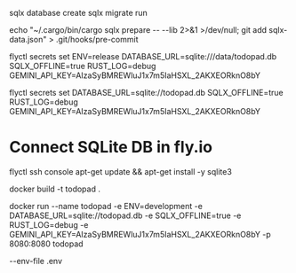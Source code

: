 sqlx database create
sqlx migrate run

echo "~/.cargo/bin/cargo sqlx prepare -- --lib 2>&1 >/dev/null; git add sqlx-data.json" > .git/hooks/pre-commit

flyctl secrets set ENV=release DATABASE_URL=sqlite:///data/todopad.db SQLX_OFFLINE=true RUST_LOG=debug GEMINI_API_KEY=AIzaSyBMREWluJ1x7m5IaHSXL_2AKXEORknO8bY

flyctl secrets set DATABASE_URL=sqlite://todopad.db SQLX_OFFLINE=true RUST_LOG=debug GEMINI_API_KEY=AIzaSyBMREWluJ1x7m5IaHSXL_2AKXEORknO8bY


# Connect SQLite DB in fly.io
flyctl ssh console
apt-get update && apt-get install -y sqlite3

docker build -t todopad .

docker run --name todopad -e ENV=development -e DATABASE_URL=sqlite://todopad.db -e SQLX_OFFLINE=true -e RUST_LOG=debug -e GEMINI_API_KEY=AIzaSyBMREWluJ1x7m5IaHSXL_2AKXEORknO8bY -p 8080:8080 todopad


--env-file .env
